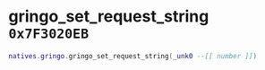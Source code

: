 # gringo_set_request_string `0x7F3020EB`

```lua
natives.gringo.gringo_set_request_string(_unk0 --[[ number ]])
```